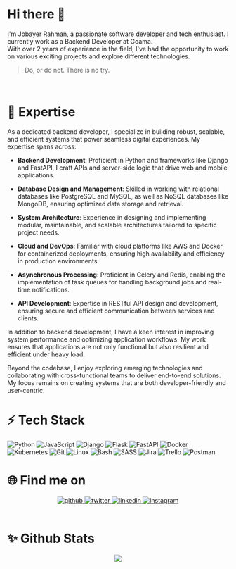 <!--
**jobayer-rahman/jobayer-rahman** is a ✨ _special_ ✨ repository because its `README.md` (this file) appears on your GitHub profile.

Here are some ideas to get you started:

- 🔭 I’m currently working on ...
- 🌱 I’m currently learning ...
- 👯 I’m looking to collaborate on ...
- 🤔 I’m looking for help with ...
- 💬 Ask me about ...
- 📫 How to reach me: ...
- 😄 Pronouns: ...
- ⚡ Fun fact: ...
-->
# Hi there 👋

I'm Jobayer Rahman, a passionate software developer and tech enthusiast. I currently work as a Backend Developer at Goama. </br>
With over 2 years of experience in the field, I've had the opportunity to work on various exciting projects and explore different technologies.

> Do, or do not. There is no try.
<br/>

# 🚀 Expertise

As a dedicated backend developer, I specialize in building robust, scalable, and efficient systems that power seamless digital experiences. My expertise spans across:

- **Backend Development**: Proficient in Python and frameworks like Django and FastAPI, I craft APIs and server-side logic that drive web and mobile applications.

- **Database Design and Management**: Skilled in working with relational databases like PostgreSQL and MySQL, as well as NoSQL databases like MongoDB, ensuring optimized data storage and retrieval.

- **System Architecture**: Experience in designing and implementing modular, maintainable, and scalable architectures tailored to specific project needs.

- **Cloud and DevOps**: Familiar with cloud platforms like AWS and Docker for containerized deployments, ensuring high availability and efficiency in production environments.

- **Asynchronous Processing**: Proficient in Celery and Redis, enabling the implementation of task queues for handling background jobs and real-time notifications.

- **API Development**: Expertise in RESTful API design and development, ensuring secure and efficient communication between services and clients.

In addition to backend development, I have a keen interest in improving system performance and optimizing application workflows. My work ensures that applications are not only functional but also resilient and efficient under heavy load.

Beyond the codebase, I enjoy exploring emerging technologies and collaborating with cross-functional teams to deliver end-to-end solutions. My focus remains on creating systems that are both developer-friendly and user-centric.
<br/>

# ⚡ Tech Stack
![Python](https://img.shields.io/badge/python-3670A0?style=for-the-badge&logo=python&logoColor=ffdd54) ![JavaScript](https://img.shields.io/badge/javascript-%23323330.svg?style=for-the-badge&logo=javascript&logoColor=%23F7DF1E) ![Django](https://img.shields.io/badge/Django-092E20?style=for-the-badge&logo=django&logoColor=green) ![Flask](https://img.shields.io/badge/Flask-000000?style=for-the-badge&logo=Flask&logoColor=white) ![FastAPI](https://img.shields.io/badge/FastAPI-005571?style=for-the-badge&logo=fastapi) ![Docker](https://img.shields.io/badge/Docker-2496ED?style=for-the-badge&logo=docker&logoColor=fff) ![Kubernetes](https://img.shields.io/badge/kubernetes-326CE5?&style=for-the-badge&logo=kubernetes&logoColor=white) ![Git](https://img.shields.io/badge/Git-F05032?style=for-the-badge&logo=git&logoColor=fff) ![Linux](https://img.shields.io/badge/Linux-FCC624?style=for-the-badge&logo=linux&logoColor=black) ![Bash](https://img.shields.io/badge/Bash-4EAA25?style=for-the-badge&logo=gnubash&logoColor=fff) ![SASS](https://img.shields.io/badge/SASS-hotpink.svg?style=for-the-badge&logo=SASS&logoColor=white) ![Jira](https://img.shields.io/badge/jira-%230A0FFF.svg?style=for-the-badge&logo=jira&logoColor=white) ![Trello](https://img.shields.io/badge/Trello-%23026AA7.svg?style=for-the-badge&logo=Trello&logoColor=white) ![Postman](https://img.shields.io/badge/Postman-FF6C37?style=for-the-badge&logo=postman&logoColor=white)
<br/>

# 🌐 Find me on
<div align="center">
<a href="https://github.com/jobayer-rahman" target="_blank">
<img src=https://img.shields.io/badge/github-%2324292e.svg?&style=for-the-badge&logo=github&logoColor=white alt=github style="margin-bottom: 5px;" />
</a>
<a href="https://twitter.com/jobayer-rahman" target="_blank">
<img src=https://img.shields.io/badge/twitter-%2300acee.svg?&style=for-the-badge&logo=twitter&logoColor=white alt=twitter style="margin-bottom: 5px;" />
</a>
<a href="https://linkedin.com/in/jobayer-rahman" target="_blank">
<img src=https://img.shields.io/badge/linkedin-%231E77B5.svg?&style=for-the-badge&logo=linkedin&logoColor=white alt=linkedin style="margin-bottom: 5px;" />
</a>
<a href="https://stackoverflow.com/users/12244131/jobayer-rahman" target="_blank">
<img src=https://img.shields.io/badge/stack%20overflow-FE7A16?&style=for-the-badge&logo=stack-overflow&logoColor=white alt=instagram style="margin-bottom: 5px;" />
</a>
</div>
<br/>

# ✨ Github Stats
<div align="center"><img src="https://github-readme-stats.vercel.app/api?username=jobayer-rahman&show_icons=true&count_private=true&hide_border=true" align="center" /></div>
<br/>